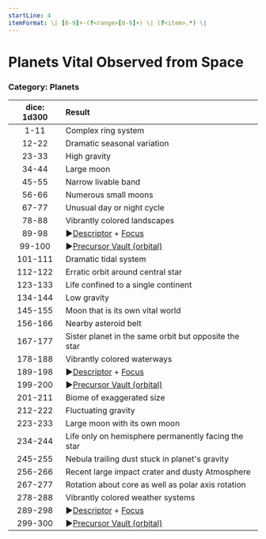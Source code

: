 ```yaml
---
startLine: 4
itemFormat: \| [0-9]+-(?<range>[0-9]+) \| (?<item>.*) \|
---
```

# Planets Vital Observed from Space
### Category: Planets

| dice: 1d300 | Result |
| :---------: | :----- |
| 1-11 | Complex ring system |
| 12-22 | Dramatic seasonal variation |
| 23-33 | High gravity |
| 34-44 | Large moon |
| 45-55 | Narrow livable band |
| 56-66 | Numerous small moons |
| 67-77 | Unusual day or night cycle |
| 78-88 | Vibrantly colored landscapes |
| 89-98 | ▶[Descriptor](Core_Descriptor.md) + [Focus](Core_Focus.md) |
| 99-100 | ▶[Precursor Vault (orbital)](Vaults_Outer_First_Look.md) |
| 101-111 | Dramatic tidal system |
| 112-122 | Erratic orbit around central star |
| 123-133 | Life confined to a single continent |
| 134-144 | Low gravity |
| 145-155 | Moon that is its own vital world |
| 156-166 | Nearby asteroid belt |
| 167-177 | Sister planet in the same orbit but opposite the star |
| 178-188 | Vibrantly colored waterways |
| 189-198 | ▶[Descriptor](Core_Descriptor.md) + [Focus](Core_Focus.md) |
| 199-200 | ▶[Precursor Vault (orbital)](Vaults_Outer_First_Look.md) |
| 201-211 | Biome of exaggerated size |
| 212-222 | Fluctuating gravity |
| 223-233 | Large moon with its own moon |
| 234-244 | Life only on hemisphere permanently facing the star |
| 245-255 | Nebula trailing dust stuck in planet's gravity |
| 256-266 | Recent large impact crater and dusty Atmosphere |
| 267-277 | Rotation about core as well as polar axis rotation |
| 278-288 | Vibrantly colored weather systems |
| 289-298 | ▶[Descriptor](Core_Descriptor.md) + [Focus](Core_Focus.md) |
| 299-300 | ▶[Precursor Vault (orbital)](Vaults_Outer_First_Look.md) |